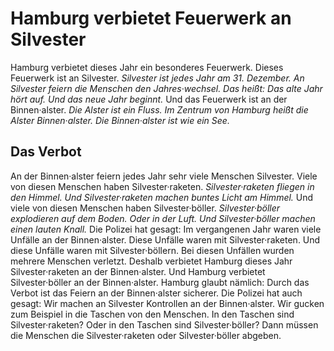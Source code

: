 #          Hamburg verbietet Feuerwerk an Silvester      

Hamburg verbietet dieses Jahr ein besonderes Feuerwerk. Dieses Feuerwerk ist an Silvester.  *Silvester ist jedes Jahr am 31. Dezember.*   *An Silvester feiern die Menschen den Jahres·wechsel.*  *Das heißt:*   *Das alte Jahr hört auf.*   *Und das neue Jahr beginnt.*  Und das Feuerwerk ist an der Binnen·alster.  *Die Alster ist ein Fluss.*   *Im Zentrum von Hamburg heißt die Alster Binnen·alster.*   *Die Binnen·alster ist wie ein See.*  

##                Das Verbot            
An der Binnen·alster feiern jedes Jahr sehr viele Menschen Silvester. Viele von diesen Menschen haben Silvester·raketen.  *Silvester·raketen fliegen in den Himmel.*   *Und Silvester·raketen machen buntes Licht am Himmel.*  Und viele von diesen Menschen haben Silvester·böller.  *Silvester·böller explodieren auf dem Boden.*   *Oder in der Luft.*   *Und Silvester·böller machen einen lauten Knall.*  Die Polizei hat gesagt: Im vergangenen Jahr waren viele Unfälle an der Binnen·alster. Diese Unfälle waren mit Silvester·raketen. Und diese Unfälle waren mit Silvester·böllern. Bei diesen Unfällen wurden mehrere Menschen verletzt. Deshalb verbietet Hamburg dieses Jahr Silvester·raketen an der Binnen·alster. Und Hamburg verbietet Silvester·böller an der Binnen·alster. Hamburg glaubt nämlich: Durch das Verbot ist das Feiern an der Binnen·alster sicherer. Die Polizei hat auch gesagt: Wir machen an Silvester Kontrollen an der Binnen·alster. Wir gucken zum Beispiel in die Taschen von den Menschen. In den Taschen sind Silvester·raketen? Oder in den Taschen sind Silvester·böller? Dann müssen die Menschen die Silvester·raketen oder Silvester·böller abgeben. 
